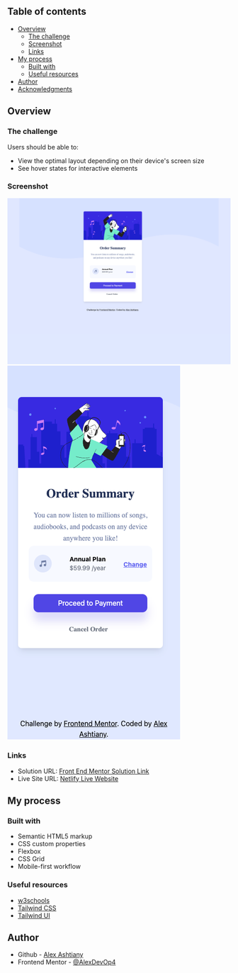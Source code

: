## Table of contents

- [Overview](#overview)
  - [The challenge](#the-challenge)
  - [Screenshot](#screenshot)
  - [Links](#links)
- [My process](#my-process)
  - [Built with](#built-with)
  - [Useful resources](#useful-resources)
- [Author](#author)
- [Acknowledgments](#acknowledgments)

## Overview

### The challenge

Users should be able to:

- View the optimal layout depending on their device's screen size
- See hover states for interactive elements

### Screenshot

![](./images/screenshot-desktop-order.png)
![](./images/screenshot-mobile-order.png)

### Links

- Solution URL: [Front End Mentor Solution Link](https://www.frontendmentor.io/solutions/tailwind-equalizer-landpage-VTMNw9LfGv)
- Live Site URL: [Netlify Live Website](https://fancy-gelato-986fa7.netlify.app/)

## My process

### Built with

- Semantic HTML5 markup
- CSS custom properties
- Flexbox
- CSS Grid
- Mobile-first workflow

### Useful resources

- [w3schools](https://www.w3schools.com)
- [Tailwind CSS](https://tailwindcss.com)
- [Tailwind UI](https://tailwindui.com)

## Author

- Github - [Alex Ashtiany](https://github.com/AlexDevOp4)
- Frontend Mentor - [@AlexDevOp4](https://www.frontendmentor.io/profile/AlexDevOp4)
